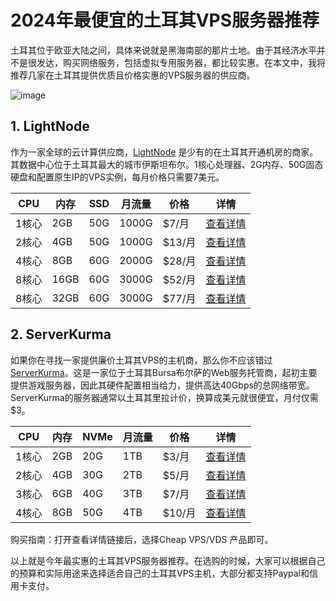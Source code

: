 # 2024年最便宜的土耳其VPS服务器推荐

土耳其位于欧亚大陆之间，具体来说就是黑海南部的那片土地。由于其经济水平并不是很发达，购买网络服务，包括虚拟专用服务器，都比较实惠。在本文中，我将推荐几家在土耳其提供优质且价格实惠的VPS服务器的供应商。

![image](https://github.com/zhaqhaniq/tuerqivps/assets/167605938/09cc158f-c0ca-4984-8767-415c08fc3b4a)

## 1. LightNode

作为一家全球的云计算供应商，[LightNode](https://www.lightnode.com/?inviteCode=DS3FWJ&promoteWay=LINK) 是少有的在土耳其开通机房的商家。其数据中心位于土耳其最大的城市伊斯坦布尔。1核心处理器、2G内存、50G固态硬盘和配置原生IP的VPS实例，每月价格只需要7美元。

| CPU | 内存 | SSD | 月流量 | 价格 | 详情 |
| --- | --- | --- | --- | --- | --- |
| 1核心 | 2GB | 50G | 1000G | $7/月 | [查看详情](https://www.lightnode.com/?inviteCode=DS3FWJ&promoteWay=LINK) |
| 2核心 | 4GB | 50G | 1000G | $13/月 | [查看详情](https://www.lightnode.com/?inviteCode=DS3FWJ&promoteWay=LINK) |
| 4核心 | 8GB | 60G | 2000G | $28/月 | [查看详情](https://www.lightnode.com/?inviteCode=DS3FWJ&promoteWay=LINK) |
| 8核心 | 16GB | 60G | 3000G | $52/月 | [查看详情](https://www.lightnode.com/?inviteCode=DS3FWJ&promoteWay=LINK) |
| 8核心 | 32GB | 60G | 3000G | $77/月 | [查看详情](https://www.lightnode.com/?inviteCode=DS3FWJ&promoteWay=LINK) |

## 2. ServerKurma

如果你在寻找一家提供廉价土耳其VPS的主机商，那么你不应该错过[ServerKurma](https://musteripaneli.serverkurma.com/aff.php?aff=66)。这是一家位于土耳其Bursa布尔萨的Web服务托管商，起初主要提供游戏服务器，因此其硬件配置相当给力，提供高达40Gbps的总网络带宽。ServerKurma的服务器通常以土耳其里拉计价，换算成美元就很便宜，月付仅需$3。

| CPU | 内存 | NVMe | 月流量 | 价格 | 详情 |
| --- | --- | --- | --- | --- | --- |
| 1核心 | 2GB | 20G | 1TB | $3/月 | [查看详情](https://musteripaneli.serverkurma.com/aff.php?aff=66&pid=153&currency=3&language=english) |
| 2核心 | 4GB | 30G | 2TB | $5/月 | [查看详情](https://musteripaneli.serverkurma.com/aff.php?aff=66&pid=154&currency=3&language=english) |
| 3核心 | 6GB | 40G | 3TB | $7/月 | [查看详情](https://musteripaneli.serverkurma.com/aff.php?aff=66&pid=155&currency=3&language=english) |
| 4核心 | 8GB | 50G | 4TB | $10/月 | [查看详情](https://musteripaneli.serverkurma.com/aff.php?aff=66&pid=156&currency=3&language=english) |

购买指南：打开查看详情链接后，选择Cheap VPS/VDS 产品即可。


以上就是今年最实惠的土耳其VPS服务器推荐。在选购的时候，大家可以根据自己的预算和实际用途来选择适合自己的土耳其VPS主机，大部分都支持Paypal和信用卡支付。
